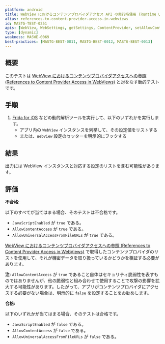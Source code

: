 ```yaml
---
platform: android
title: WebView におけるコンテンツプロバイダアクセス API の実行時使用 (Runtime Use of Content Provider Access APIs in WebViews)
alias: references-to-content-provider-access-in-webviews
id: MASTG-TEST-0251
apis: [WebView, WebSettings, getSettings, ContentProvider, setAllowContentAccess, setAllowUniversalAccessFromFileURLs, setJavaScriptEnabled]
type: [dynamic]
weakness: MASWE-0069
best-practices: [MASTG-BEST-0011, MASTG-BEST-0012, MASTG-BEST-0013]
---
```


## 概要

このテストは [WebView におけるコンテンツプロバイダアクセスへの参照 (References to Content Provider Access in WebViews)](MASTG-TEST-0250.md) と対をなす動的テストです。

## 手順

1. [Frida for iOS](../../../tools/ios/MASTG-TOOL-0039.md) などの動的解析ツールを実行して、以下のいずれかを実行します。
    - アプリ内の `WebView` インスタンスを列挙して、その設定値をリストする
    - または、`WebView` 設定のセッターを明示的にフックする

## 結果

出力には WebView インスタンスと対応する設定のリストを含む可能性があります。

## 評価

**不合格:**

以下のすべてが当てはまる場合、そのテストは不合格です。

- `JavaScriptEnabled` が `true` である。
- `AllowContentAccess` が `true` である。
- `AllowUniversalAccessFromFileURLs` が `true` である。

[WebView におけるコンテンツプロバイダアクセスへの参照 (References to Content Provider Access in WebViews)](MASTG-TEST-0250.md) で取得したコンテンツプロバイダのリストを使用して、それが機密データを取り扱っているかどうかを検証する必要があります。

**注:** `AllowContentAccess` が `true` であること自体はセキュリティ脆弱性を表すものではありませんが、他の脆弱性と組み合わせて使用することで攻撃の影響を拡大する可能性があります。したがって、アプリがコンテンツプロバイダにアクセスする必要がない場合は、明示的に `false` を設定することをお勧めします。

**合格:**

以下のいずれかが当てはまる場合、そのテストは合格です。

- `JavaScriptEnabled` が `false` である。
- `AllowContentAccess` が `false` である。
- `AllowUniversalAccessFromFileURLs` が `false` である。
